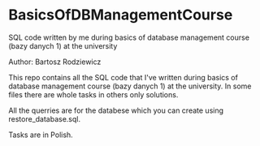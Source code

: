 # BasicsOfDBManagementCourse
SQL code written by me during basics of database management course (bazy danych 1) at the university

Author: Bartosz Rodziewicz

This repo contains all the SQL code that I've written during basics of database management course (bazy danych 1) at the university.
In some files there are whole tasks in others only solutions.

All the querries are for the databese which you can create using restore_database.sql.

Tasks are in Polish.
